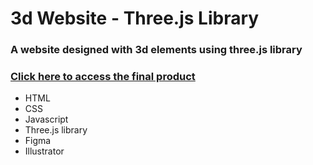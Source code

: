 # 3d Website - Three.js Library

### A website designed with 3d elements using three.js library
### [Click here to access the final product](https://andre69.web582.com/_block3/wip2/project1/)

- HTML
- CSS
- Javascript
- Three.js library
- Figma
- Illustrator
